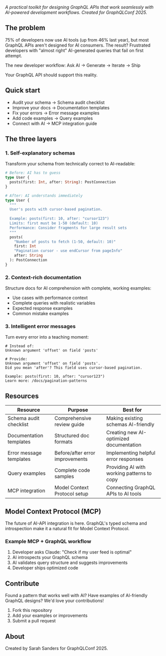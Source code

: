 _A practical toolkit for designing GraphQL APIs that work seamlessly with AI-powered development workflows. Created for GraphQLConf 2025._

## The problem

75% of developers now use AI tools (up from 46% last year), but most GraphQL APIs aren't
designed for AI consumers. The result? Frustrated developers with "almost right" AI-generated queries
that fail on first attempt.

The new developer workflow: Ask AI -> Generate -> Iterate -> Ship

Your GraphQL API should support this reality.

## Quick start

- Audit your schema -> Schema audit checklist
- Improve your docs -> Documentation templates
- Fix your errors -> Error message examples
- Add code examples -> Query examples
- Connect with AI -> MCP integration guide

## The three layers

### 1. Self-explanatory schemas

Transform your schema from technically correct to AI-readable:

```graphql
# Before: AI has to guess
type User {
  posts(first: Int, after: String): PostConnection
}

# After: AI understands immediately  
type User {
  """
  User's posts with cursor-based pagination.
  
  Example: posts(first: 10, after: "cursor123")
  Limits: first must be 1-50 (default: 10)
  Performance: Consider fragments for large result sets
  """
  posts(
    "Number of posts to fetch (1-50, default: 10)"
    first: Int
    "Pagination cursor - use endCursor from pageInfo" 
    after: String
  ): PostConnection
}
```

### 2. Context-rich documentation

Structure docs for AI comprehension with complete, working examples:

- Use cases with performance context
- Complete queries with realistic variables
- Expected response examples
- Common mistake examples

### 3. Intelligent error messages

Turn every error into a teaching moment:

```text
# Instead of:
Unknown argument 'offset' on field 'posts'

# Provide:
Unknown argument 'offset' on field 'posts'. 
Did you mean 'after'? This field uses cursor-based pagination.

Example: posts(first: 10, after: "cursor123")
Learn more: /docs/pagination-patterns
```

## Resources

| Resource | Purpose | Best for |
|----------|---------|----------|
| Schema audit checklist | Comprehensive review guide | Making existing schemas AI-friendly |
| Documentation templates | Structured doc formats | Creating new AI-optimized documentation |
| Error message templates | Before/after error improvements | Implementing helpful error responses |
| Query examples | Complete code samples | Providing AI with working patterns to copy |
| MCP integration | Model Context Protocol setup | Connecting GraphQL APIs to AI tools |

## Model Context Protocol (MCP)

The future of AI-API integration is here. GraphQL's typed schema and introspection make
it a natural fit for Model Context Protocol.

### Example MCP + GraphQL workflow

1. Developer asks Claude: "Check if my user feed is optimal"
2. AI introspects your GraphQL schema
3. AI validates query structure and suggests improvements
4. Developer ships optimized code

## Contribute

Found a pattern that works well with AI? Have examples of AI-friendly GraphQL designs? We'd love your contributions!

1. Fork this repository
2. Add your examples or improvements
3. Submit a pull request

## About

Created by Sarah Sanders for GraphQLConf 2025.

